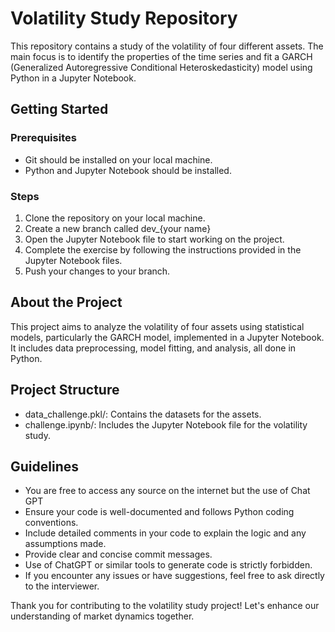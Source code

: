 # Volatility Study Repository

This repository contains a study of the volatility of four different assets.
The main focus is to identify the properties of the time series and fit a GARCH (Generalized Autoregressive Conditional Heteroskedasticity) model using Python in a Jupyter Notebook.

## Getting Started

### Prerequisites
- Git should be installed on your local machine.
- Python and Jupyter Notebook should be installed.
  
### Steps
  1. Clone the repository on your local machine. 
  2. Create a new branch called dev_{your name}
  3. Open the Jupyter Notebook file to start working on the project.
  4. Complete the exercise by following the instructions provided in the Jupyter Notebook files.
  5. Push your changes to your branch.

## About the Project
This project aims to analyze the volatility of four assets using statistical models, particularly the GARCH model, implemented in a Jupyter Notebook. It includes data preprocessing, model fitting, and analysis, all done in Python.

## Project Structure
- data_challenge.pkl/: Contains the datasets for the assets.
- challenge.ipynb/: Includes the Jupyter Notebook file for the volatility study.

## Guidelines
- You are free to access any source on the internet but the use of Chat GPT 
- Ensure your code is well-documented and follows Python coding conventions.
- Include detailed comments in your code to explain the logic and any assumptions made.
- Provide clear and concise commit messages.
- Use of ChatGPT or similar tools to generate code is strictly forbidden.
- If you encounter any issues or have suggestions, feel free to ask directly to the interviewer. 

Thank you for contributing to the volatility study project! Let's enhance our understanding of market dynamics together.
